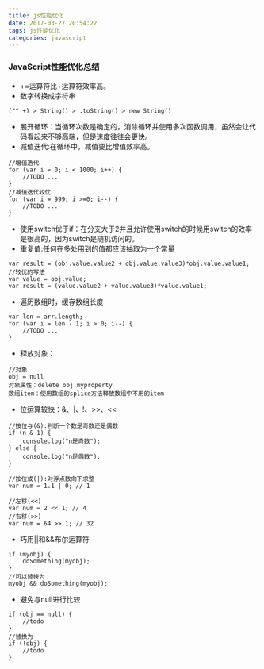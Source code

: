 ```yaml
---
title: js性能优化
date: 2017-03-27 20:54:22
tags: js性能优化
categories: javascript
---
```

### JavaScript性能优化总结
- +=运算符比+运算符效率高。
- 数字转换成字符串
```
("" +) > String() > .toString() > new String()
```
- 展开循环：当循环次数是确定的，消除循环并使用多次函数调用，虽然会让代码看起来不够高端，但是速度往往会更快。
- 减值迭代:在循环中，减值要比增值效率高。
```
//增值迭代
for (var i = 0; i < 1000; i++) {
    //TODO ...
}
//减值迭代较优
for (var i = 999; i >=0; i--) {
    //TODO ...
}
```
- 使用switch优于if：在分支大于2并且允许使用switch的时候用switch的效率是很高的，因为switch是随机访问的。
- 重复值:任何在多处用到的值都应该抽取为一个常量
```
var result = (obj.value.value2 + obj.value.value3)*obj.value.value1;
//较优的写法
var value = obj.value;
var result = (value.value2 + value.value3)*value.value1;
```
- 遍历数组时，缓存数组长度
```
var len = arr.length;
for (var i = len - 1; i > 0; i--) {
    //TODO ...
}
```
- 释放对象：  
```
//对象
obj = null  
对象属性：delete obj.myproperty  
数组item：使用数组的splice方法释放数组中不用的item  
```
- 位运算较快：&、|、!、>>、<<
```
//按位与(&):判断一个数是奇数还是偶数
if (n & 1) {
    console.log("n是奇数");
} else {
    console.log("n是偶数");
}

//按位或(|):对浮点数向下求整
var num = 1.1 | 0; // 1

//左移(<<) 
var num = 2 << 1; // 4
//右移(>>)
var num = 64 >> 1; // 32
```
- 巧用||和&&布尔运算符
```
if (myobj) {
    doSomething(myobj);
}
//可以替换为：
myobj && doSomething(myobj);
```
- 避免与null进行比较
```
if (obj == null) {
    //todo
}
//替换为
if (!obj) {
    //todo
}
```
